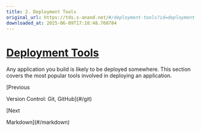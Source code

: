 ```yaml
---
title: 2. Deployment Tools
original_url: https://tds.s-anand.net/#/deployment-tools?id=deployment-tools
downloaded_at: 2025-06-09T17:18:48.760784
---
```

[Deployment Tools](#/deployment-tools?id=deployment-tools)
==========================================================

Any application you build is likely to be deployed somewhere. This section covers the most popular tools involved in deploying an application.

[Previous

Version Control: Git, GitHub](#/git)

[Next

Markdown](#/markdown)